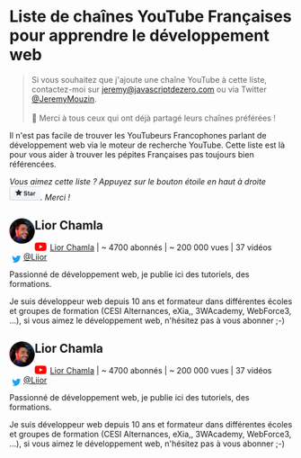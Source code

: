 # Liste de chaînes YouTube Françaises pour apprendre le développement web

> Si vous souhaitez que j'ajoute une chaîne YouTube à cette liste, contactez-moi sur jeremy@javascriptdezero.com ou via Twitter [@JeremyMouzin](https://twitter.com/jeremymouzin). <br/><br/>👋 Merci à tous ceux qui ont déjà partagé leurs chaînes préférées !

Il n'est pas facile de trouver les YouTubeurs Francophones parlant de développement web via le moteur de recherche YouTube. Cette liste est là pour vous aider à trouver les pépites Françaises pas toujours bien référencées.

*Vous aimez cette liste ? Appuyez sur le bouton étoile en haut à droite <img alt="bouton étoile github" src="images/star-github.jpg" height="25">. Merci !*

## <img align="left" alt="bouton étoile github" src="images/lior-chamla.png" height="45">Lior Chamla
<img align="left" alt="bouton étoile github" src="images/youtube.png" height="15" style="padding-right:6px">[Lior Chamla](https://www.youtube.com/channel/UCS71mal_TkTW_PpZR9YLpIA/) | ~ 4700 abonnés | ~ 200 000 vues | 37 vidéos<br/>
<img align="left" alt="bouton étoile github" src="images/twitter.png" height="25" style="padding-right:0">[@Liior](https://twitter.com/LiiorC)


Passionné de développement web, je publie ici des tutoriels, des formations.

Je suis développeur web depuis 10 ans et formateur dans différentes écoles et groupes de formation (CESI Alternances, eXia,, 3WAcademy, WebForce3, ...), si vous aimez le développement web, n'hésitez pas à vous abonner ;-)

## <img align="left" alt="bouton étoile github" src="images/lior-chamla.png" height="45">Lior Chamla
<img align="left" alt="bouton étoile github" src="images/youtube.png" height="15" style="padding-right:6px">[Lior Chamla](https://www.youtube.com/channel/UCS71mal_TkTW_PpZR9YLpIA/) | ~ 4700 abonnés | ~ 200 000 vues | 37 vidéos<br/>
<img align="left" alt="bouton étoile github" src="images/twitter.png" height="25" style="padding-right:0">[@Liior](https://twitter.com/LiiorC)


Passionné de développement web, je publie ici des tutoriels, des formations.

Je suis développeur web depuis 10 ans et formateur dans différentes écoles et groupes de formation (CESI Alternances, eXia,, 3WAcademy, WebForce3, ...), si vous aimez le développement web, n'hésitez pas à vous abonner ;-)

